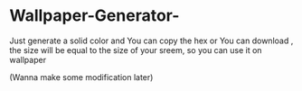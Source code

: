 # Wallpaper-Generator-

Just generate a solid color and 
You can copy the hex or
You can download , 
the size will be equal to the size of your sreem,
so you can use it on wallpaper

(Wanna make some modification later)
